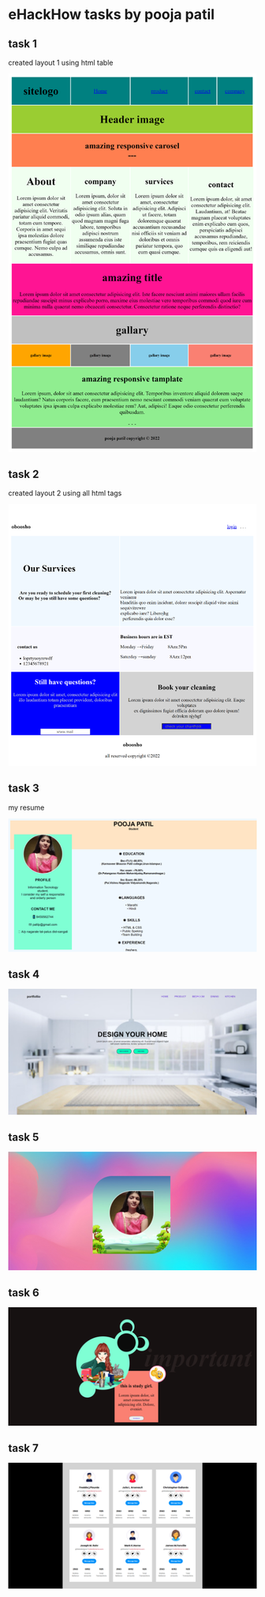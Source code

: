 # eHackHow tasks by pooja patil

## task 1

created layout 1 using html table

![task1](img/layout1.png)

## task 2

created layout 2 using all html tags

![task2](img/layout2.png)

## task 3

my resume

![task3](img/layout3.png)

## task 4

![task4](img/layout4.png)

## task 5

![task5](img/layout5.png)

## task 6

![task6](img/layout6.png)

## task 7

![task7](img/layout7.png)
